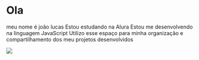 # Ola
meu nome é joão lucas
Estou estudando na Alura
Estou me desenvolvendo na linguagem JavaScript
Utilizo esse espaço para minha organização e compartilhamento dos meu projetos desenvolvidos








![](https://media3.giphy.com/media/jzavFtf8V5JFNIFgSW/giphy.gif?cid=6c09b952md5gy7m3a6kh2gtn3rmquj4mt3tbkf18d4kewk89&ep=v1_internal_gif_by_id&rid=giphy.gif&ct=g)
